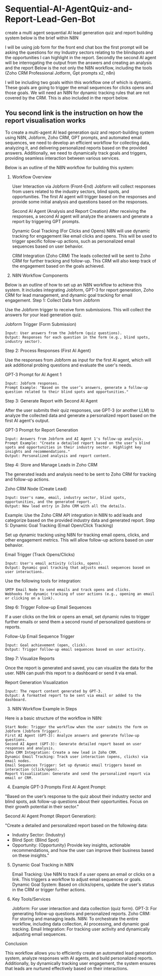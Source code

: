 # Sequential-AI-AgentQuiz-and-Report-Lead-Gen-Bot
create a multi agent sequential AI lead generation quiz and report building system below is the brief within N8N

I will be using job form for the front end chat box the first prompt will be asking the questions for my Industry sectors relating to the blindspots and the opportunities I can highlight in the report. Secondly the second AI agent will be interrogating the output from the answers and creating an analysis and the report Below is the not only the N8N workflow, including the tools (Zoho CRM Professional Jotform, Gpt prompts x2, n8n)

I will be including two goals within this workflow one of which is dynamic. These goals are going to trigger the email sequences for clicks opens and those goals. We will need an N8N for dynamic tracking rules that are not covered by the CRM. This is also included in the report below.

You second link is the instruction on how the report visualisation works
--------
To create a multi-agent AI lead generation quiz and report-building system using N8N, Jobform, Zoho CRM, GPT prompts, and automated email sequences, we need to develop an efficient workflow for collecting data, analyzing it, and delivering personalized reports based on the provided answers. Additionally, we need to dynamically track goals and triggers, providing seamless interaction between various services.

Below is an outline of the N8N workflow for building this system:
1. Workflow Overview

    User Interaction via Jobform (Front-End)
        Jobform will collect responses from users related to the industry sectors, blind spots, and opportunities.
        The first AI agent will trigger based on the responses and provide some initial analysis and questions based on the responses.

    Second AI Agent (Analysis and Report Creation)
        After receiving the responses, a second AI agent will analyze the answers and generate a report by triggering GPT prompts.

    Dynamic Goal Tracking (For Clicks and Opens)
        N8N will use dynamic tracking for engagement like email clicks and opens. This will be used to trigger specific follow-up actions, such as personalized email sequences based on user behavior.

    CRM Integration (Zoho CRM)
        The leads collected will be sent to Zoho CRM for further tracking and follow-up.
        This CRM will also keep track of the engagement based on the goals achieved.

2. N8N Workflow Components

Below is an outline of how to set up an N8N workflow to achieve this system. It includes integrating Jobform, GPT-3 for report generation, Zoho CRM for lead management, and dynamic goal tracking for email engagement.
Step 1: Collect Data from Jobform

Use the Jobform trigger to receive form submissions. This will collect the answers for your lead generation quiz.

Jobform Trigger (Form Submission)

    Input: User answers from the Jobform (quiz questions).
    Output: Responses for each question in the form (e.g., blind spots, industry sector).

Step 2: Process Responses (First AI Agent)

Use the responses from Jobform as input for the first AI agent, which will ask additional probing questions and evaluate the user's needs.

GPT-3 Prompt for AI Agent 1

    Input: Jobform responses.
    Prompt Example: "Based on the user’s answers, generate a follow-up question related to their blind spots and opportunities."

Step 3: Generate Report with Second AI Agent

After the user submits their quiz responses, use GPT-3 (or another LLM) to analyze the collected data and generate a personalized report based on the first AI agent's output.

GPT-3 Prompt for Report Generation

    Input: Answers from Jobform and AI Agent 1's follow-up analysis.
    Prompt Example: "Create a detailed report based on the user’s blind spots and opportunities in their industry sector. Highlight key insights and recommendations."
    Output: Personalized analysis and report content.

Step 4: Store and Manage Leads in Zoho CRM

The generated leads and analysis need to be sent to Zoho CRM for tracking and follow-up actions.

Zoho CRM Node (Create Lead)

    Input: User's name, email, industry sector, blind spots, opportunities, and the generated report.
    Output: New lead entry in Zoho CRM with all the details.

Example: Use the Zoho CRM API integration in N8N to add leads and categorize based on the provided industry data and generated report.
Step 5: Dynamic Goal Tracking (Email Open/Click Tracking)

Set up dynamic tracking using N8N for tracking email opens, clicks, and other engagement metrics. This will allow follow-up actions based on user behavior.

Email Trigger (Track Opens/Clicks)

    Input: User's email activity (clicks, opens).
    Output: Dynamic goal tracking that adjusts email sequences based on user interactions.

Use the following tools for integration:

    SMTP Email Node to send emails and track opens and clicks.
    Webhooks for dynamic tracking of user actions (e.g., opening an email or clicking on a link).

Step 6: Trigger Follow-up Email Sequences

If a user clicks on the link or opens an email, set dynamic rules to trigger further emails or send them a second round of personalized questions or reports.

Follow-Up Email Sequence Trigger

    Input: Goal achievement (open, click).
    Output: Trigger follow-up email sequences based on user activity.

Step 7: Visualize Reports

Once the report is generated and saved, you can visualize the data for the user. N8N can push this report to a dashboard or send it via email.

Report Generation Visualization

    Input: The report content generated by GPT-3.
    Output: A formatted report to be sent via email or added to the dashboard.

3. N8N Workflow Example in Steps

Here is a basic structure of the workflow in N8N:

    Start Node: Trigger the workflow when the user submits the form on Jobform (Jobform Trigger).
    First AI Agent (GPT-3): Analyze answers and generate follow-up questions.
    Second AI Agent (GPT-3): Generate detailed report based on user responses and analysis.
    Zoho CRM Integration: Create a new lead in Zoho CRM.
    Dynamic Email Tracking: Track user interaction (opens, clicks) via email nodes.
    Email Sequences Trigger: Set up dynamic email triggers based on interaction (click/open).
    Report Visualization: Generate and send the personalized report via email or CRM.

4. Example GPT-3 Prompts
First AI Agent Prompt:

"Based on the user’s response to the quiz about their industry sector and blind spots, ask follow-up questions about their opportunities. Focus on their growth potential in their sector."

Second AI Agent Prompt (Report Generation):

"Create a detailed and personalized report based on the following data:
- Industry Sector: {Industry}
- Blind Spot: {Blind Spot}
- Opportunity: {Opportunity}
Provide key insights, actionable recommendations, and how the user can improve their business based on these insights."

5. Dynamic Goal Tracking in N8N

    Email Tracking: Use N8N to track if a user opens an email or clicks on a link. This triggers a workflow to adjust email sequences or goals.
    Dynamic Goal System: Based on clicks/opens, update the user's status in the CRM or trigger further actions.

6. Key Tools/Services

    Jobform: For user interaction and data collection (quiz form).
    GPT-3: For generating follow-up questions and personalized reports.
    Zoho CRM: For storing and managing leads.
    N8N: To orchestrate the entire workflow, including data collection, AI processing, and dynamic goal tracking.
    Email Integration: For tracking user activity and dynamically adjusting email sequences.

Conclusion

This workflow allows you to efficiently create an automated lead generation system, analyze responses with AI agents, and build personalized reports. Additionally, by dynamically tracking user engagement, the system ensures that leads are nurtured effectively based on their interactions.

